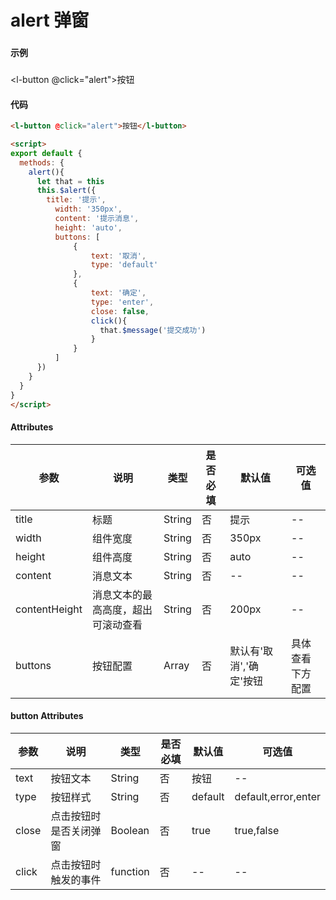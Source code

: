 # alert 弹窗

### 

#### 示例
###
<l-button @click="alert">按钮</l-button>

<script>
import message from '../.vuepress/components/message/index.js'
import Alert from '../.vuepress/components/alert/index.js'
export default {
  methods: {
    alert(){
      Alert({
        title: '提示',
          width: '350px',
          content: '提示消息',
          height: 'auto',
          buttons: [
              {
                  text: '取消',
                  type: 'default'
              },
              {
                  text: '确定',
                  type: 'enter',
                  close: false,
                  click(){
                    message('提交成功')
                  }
              }
          ]
      })
    }
  }
}
</script>

#### 代码
```html
<l-button @click="alert">按钮</l-button>

<script>
export default {
  methods: {
    alert(){
      let that = this
      this.$alert({
        title: '提示',
          width: '350px',
          content: '提示消息',
          height: 'auto',
          buttons: [
              {
                  text: '取消',
                  type: 'default'
              },
              {
                  text: '确定',
                  type: 'enter',
                  close: false,
                  click(){
                    that.$message('提交成功')
                  }
              }
          ]
      })
    }
  }
}
</script>
```

#### Attributes
| 参数 | 说明 | 类型 | 是否必填 | 默认值 | 可选值 |
| ---  | --- | ---  | ---      | ---   | ---   |
| title | 标题 | String | 否 | 提示 | -- |
| width | 组件宽度 | String | 否 | 350px | -- |
| height | 组件高度 | String | 否 | auto | -- |
| content | 消息文本 | String | 否 | -- | -- |
| contentHeight | 消息文本的最高高度，超出可滚动查看 | String | 否 | 200px | -- |
| buttons | 按钮配置 | Array | 否 | 默认有'取消','确定'按钮 | 具体查看下方配置 |


#### button Attributes
| 参数 | 说明 | 类型 | 是否必填 | 默认值 | 可选值 |
| ---  | --- | ---  | ---      | ---   | ---   |
| text | 按钮文本 | String | 否 | 按钮 | -- |
| type | 按钮样式 | String | 否 | default | default,error,enter |
| close | 点击按钮时是否关闭弹窗 | Boolean | 否 | true | true,false |
| click | 点击按钮时触发的事件 | function | 否 | -- | -- |
